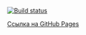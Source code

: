 [![Build status](https://ci.appveyor.com/api/projects/status/yv4cthrse5xo9oxu?svg=true)](https://ci.appveyor.com/project/NMKD/anim-ahj)

[Ссылка на GitHub Pages]()
